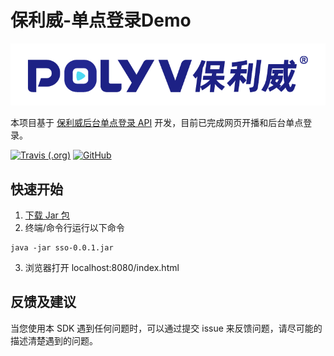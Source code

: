 # 保利威-单点登录Demo

[![](LOGO.png)](http://www.polyv.net)

本项目基于 [保利威后台单点登录 API](https://dev.polyv.net/2020/liveproduct/l-api/zhsz/sso/) 开发，目前已完成网页开播和后台单点登录。

[![Travis (.org)](https://img.shields.io/travis/huangzijian888/Polyv-SSO-Demo)](https://travis-ci.org/github/huangzijian888/Polyv-SSO-Demo) 
 [![GitHub](https://img.shields.io/github/license/huangzijian888/Polyv-SSO-Demo)](https://github.com/huangzijian888/Polyv-SSO-Demo/blob/master/LICENSE)  

## 快速开始
1. [下载 Jar 包](https://github.com/huangzijian888/Polyv-SSO-Demo/releases)
2. 终端/命令行运行以下命令
```shell
java -jar sso-0.0.1.jar
```
3. 浏览器打开 localhost:8080/index.html

## 反馈及建议

当您使用本 SDK 遇到任何问题时，可以通过提交 issue 来反馈问题，请尽可能的描述清楚遇到的问题。
